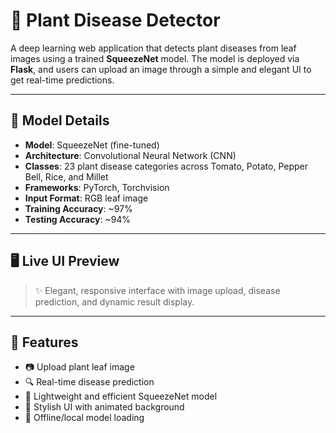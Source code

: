 # 🌿 Plant Disease Detector

A deep learning web application that detects plant diseases from leaf images using a trained **SqueezeNet** model. The model is deployed via **Flask**, and users can upload an image through a simple and elegant UI to get real-time predictions.

---

## 🧠 Model Details

- **Model**: SqueezeNet (fine-tuned)
- **Architecture**: Convolutional Neural Network (CNN)
- **Classes**: 23 plant disease categories across Tomato, Potato, Pepper Bell, Rice, and Millet
- **Frameworks**: PyTorch, Torchvision
- **Input Format**: RGB leaf image
- **Training Accuracy**: ~97%
- **Testing Accuracy**: ~94%

---

## 🖥️ Live UI Preview

> ✨ Elegant, responsive interface with image upload, disease prediction, and dynamic result display.

---

## 🚀 Features

- 📷 Upload plant leaf image
- 🔍 Real-time disease prediction
- 🧠 Lightweight and efficient SqueezeNet model
- 🎨 Stylish UI with animated background
- 💾 Offline/local model loading

